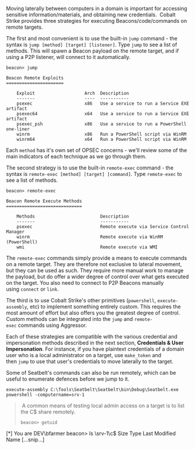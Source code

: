 Moving laterally between computers in a domain is important for accessing sensitive information/materials, and obtaining new credentials.  Cobalt Strike provides three strategies for executing Beacons/code/commands on remote targets.

The first and most convenient is to use the built-in `jump` command - the syntax is `jump [method] [target] [listener]`. Type `jump` to see a list of methods. This will spawn a Beacon payload on the remote target, and if using a P2P listener, will connect to it automatically.
```shell
beacon> jump

Beacon Remote Exploits
======================

    Exploit                   Arch  Description
    -------                   ----  -----------
    psexec                    x86   Use a service to run a Service EXE artifact
    psexec64                  x64   Use a service to run a Service EXE artifact
    psexec_psh                x86   Use a service to run a PowerShell one-liner
    winrm                     x86   Run a PowerShell script via WinRM
    winrm64                   x64   Run a PowerShell script via WinRM
```

Each `method` has it's own set of OPSEC concerns - we'll review some of the main indicators of each technique as we go through them.

The second strategy is to use the built-in `remote-exec` command - the syntax is `remote-exec [method] [target] [command]`. Type `remote-exec` to see a list of methods.
```shell
beacon> remote-exec

Beacon Remote Execute Methods
=============================

    Methods                         Description
    -------                         -----------
    psexec                          Remote execute via Service Control Manager
    winrm                           Remote execute via WinRM (PowerShell)
    wmi                             Remote execute via WMI
```


The `remote-exec` commands simply provide a means to execute commands on a remote target. They are therefore not exclusive to lateral movement, but they can be used as such. They require more manual work to manage the payload, but do offer a wider degree of control over what gets executed on the target. You also need to connect to P2P Beacons manually using `connect` or `link`.

The third is to use Cobalt Strike's other primitives (`powershell`, `execute-assembly`, etc) to implement something entirely custom. This requires the most amount of effort but also offers you the greatest degree of control. Custom methods can be integrated into the `jump` and `remote-exec` commands using Aggressor.

Each of these strategies are compatible with the various credential and impersonation methods described in the next section, **Credentials & User Impersonation**. For instance, if you have plaintext credentials of a domain user who is a local administrator on a target, use `make_token` and then `jump` to use that user's credentials to move laterally to the target.

Some of Seatbelt's commands can also be run remotely, which can be useful to enumerate defences before we jump to it.
```shell
execute-assembly C:\Tools\Seatbelt\Seatbelt\bin\Debug\Seatbelt.exe powershell -computername=srv-1
```

> A common means of testing local admin access on a target is to list the C$ share remotely.
>```
>beacon> getuid
[*] You are DEV\bfarmer
beacon> ls \\srv-1\c$
 Size     Type    Last Modified         Name
  [...snip...]
>```
